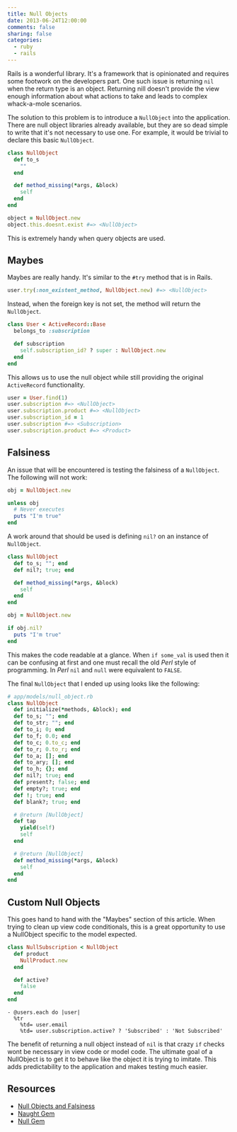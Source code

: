 ```yaml
---
title: Null Objects
date: 2013-06-24T12:00:00
comments: false
sharing: false
categories:
  - ruby
  - rails
---
```


Rails is a wonderful library. It's a framework that is opinionated and requires
some footwork on the developers part. One such issue is returning `nil` when the
return type is an object. Returning nill doesn't provide the view enough
information about what actions to take and leads to complex whack-a-mole
scenarios.

The solution to this problem is to introduce a `NullObject` into the
application. There are null object libraries already available, but they are so
dead simple to write that it's not necessary to use one. For example, it would
be trivial to declare this basic `NullObject`.

```ruby
class NullObject
  def to_s
    ""
  end

  def method_missing(*args, &block)
    self
  end
end

object = NullObject.new
object.this.doesnt.exist #=> <NullObject>
```

This is extremely handy when query objects are used.

## Maybes

Maybes are really handy. It's similar to the `#try` method that is in Rails.

```ruby
user.try(:non_existent_method, NullObject.new) #=> <NullObject>
```

Instead, when the foreign key is not set, the method will return the
`NullObject`.

```ruby
class User < ActiveRecord::Base
  belongs_to :subscription

  def subscription
    self.subscription_id? ? super : NullObject.new
  end
end
```

This allows us to use the null object while still providing the original
`ActiveRecord` functionality.

```ruby
user = User.find(1)
user.subscription #=> <NullObject>
user.subscription.product #=> <NullObject>
user.subscription_id = 1
user.subscription #=> <Subscription>
user.subscription.product #=> <Product>
```

## Falsiness

An issue that will be encountered is testing the falsiness of a `NullObject`.
The following will not work:

```ruby
obj = NullObject.new

unless obj
  # Never executes
  puts "I'm true"
end
```

A work around that should be used is defining `nil?` on an instance of
`NullObject`.

```ruby
class NullObject
  def to_s; ""; end
  def nil?; true; end

  def method_missing(*args, &block)
    self
  end
end

obj = NullObject.new

if obj.nil?
  puts "I'm true"
end
```

This makes the code readable at a glance. When `if some_val` is used then it can
be confusing at first and one must recall the old *Perl* style of programming.
In *Perl* `nil` and `null` were equivalent to `FALSE`.

The final `NullObject` that I ended up using looks like the following:

```ruby
# app/models/null_object.rb
class NullObject
  def initialize(*methods, &block); end
  def to_s; ""; end
  def to_str; ""; end
  def to_i; 0; end
  def to_f; 0.0; end
  def to_c; 0.to_c; end
  def to_r; 0.to_r; end
  def to_a; []; end
  def to_ary; []; end
  def to_h; {}; end
  def nil?; true; end
  def present?; false; end
  def empty?; true; end
  def !; true; end
  def blank?; true; end

  # @return [NullObject]
  def tap
    yield(self)
    self
  end

  # @return [NullObject]
  def method_missing(*args, &block)
    self
  end
end
```

## Custom Null Objects

This goes hand to hand with the "Maybes" section of this article. When trying to
clean up view code conditionals, this is a great opportunity to use a NullObject
specific to the model expected.

```ruby
class NullSubscription < NullObject
  def product
    NullProduct.new
  end

  def active?
    false
  end
end
```

```haml app/views/users/index.html.haml
- @users.each do |user|
  %tr
    %td= user.email
    %td= user.subscription.active? ? 'Subscribed' : 'Not Subscribed'
```

The benefit of returning a null object instead of `nil` is that crazy `if`
checks wont be necessary in view code or model code. The ultimate goal of a
NullObject is to get it to behave like the object it is trying to imitate. This
adds predictability to the application and makes testing much easier.

## Resources

  * [Null Objects and Falsiness](http://devblog.avdi.org/2011/05/30/null-objects-and-falsiness/)
  * [Naught Gem](https://github.com/avdi/naught)
  * [Null Gem](https://github.com/katmagic/null)
